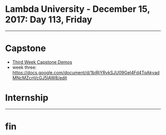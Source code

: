 # Lambda University - December 15, 2017: Day 113, Friday
***
# Capstone
- [Third Week Capstone Demos](https://youtu.be/CKdXSzvgd7g)
- week three: https://docs.google.com/document/d/1biRjYRykSJU09Gel4Fd4TqAkyadMNcMZcnVcGJ5lAW8/edit
# Internship
***
# fin
